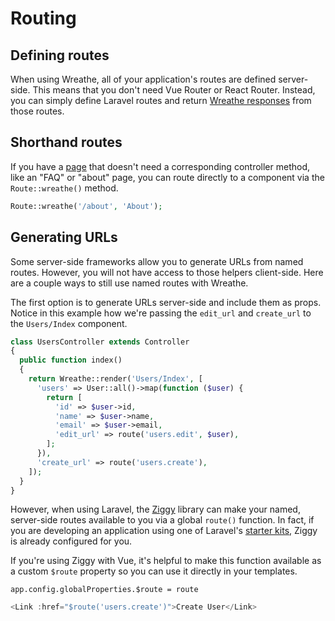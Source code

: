 # Routing

## Defining routes

When using Wreathe, all of your application's routes are defined server-side. This means that you don't need Vue Router or React Router. Instead, you can simply define Laravel routes and return [Wreathe responses](/guide/basic-usage/responses) from those routes.

## Shorthand routes

If you have a [page](/guide/basic-usage/pages) that doesn't need a corresponding controller method, like an "FAQ" or "about" page, you can route directly to a component via the `Route::wreathe()` method.

```php
Route::wreathe('/about', 'About');
```

## Generating URLs

Some server-side frameworks allow you to generate URLs from named routes. However, you will not have access to those helpers client-side. Here are a couple ways to still use named routes with Wreathe.

The first option is to generate URLs server-side and include them as props. Notice in this example how we're passing the `edit_url` and `create_url` to the `Users/Index` component.

```php
class UsersController extends Controller
{
  public function index()
  {
    return Wreathe::render('Users/Index', [
      'users' => User::all()->map(function ($user) {
        return [
          'id' => $user->id,
          'name' => $user->name,
          'email' => $user->email,
          'edit_url' => route('users.edit', $user),
        ];
      }),
      'create_url' => route('users.create'),
    ]);
  }
}
```

However, when using Laravel, the [Ziggy](https://github.com/tighten/ziggy) library can make your named, server-side routes available to you via a global `route()` function. In fact, if you are developing an application using one of Laravel's [starter kits](https://laravel.com/docs/10.x/starter-kits), Ziggy is already configured for you.

If you're using Ziggy with Vue, it's helpful to make this function available as a custom `$route` property so you can use it directly in your templates.

```vue
app.config.globalProperties.$route = route
```

```ts
<Link :href="$route('users.create')">Create User</Link>
```
